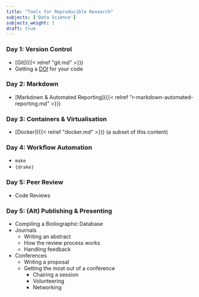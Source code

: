 ```yaml
---
title: "Tools for Reproducible Research"
subjects: ['Data Science']
subjects_weight: 1
draft: true
---
```


<!--
	https://mrslaviniag.github.io/xaringan_presentations/rladies_presentation_22_May_2019.html#1
-->

### Day 1: Version Control

- [Git]({{< relref "git.md" >}})
- Getting a [DOI](https://en.wikipedia.org/wiki/Digital_object_identifier) for your code <!-- https://scottishsnow.wordpress.com/2019/09/03/doi-for-your-code/ -->

### Day 2: Markdown

- [Markdown & Automated Reporting]({{< relref "r-markdown-automated-reporting.md" >}})

### Day 3: Containers & Virtualisation

- [Docker]({{< relref "docker.md" >}}) (a subset of this content)

### Day 4: Workflow Automation

- `make`
- `{drake}` <!-- https://twitter.com/dataandme/status/1156615557321560064?s=03 -->

### Day 5: Peer Review

- Code Reviews <!-- https://ropensci.org/blog/2019/08/27/software-peer-review-guidelines-for-teaching/ -->

### Day 5: (Alt) Publishing & Presenting

- Compiling a Bioliographic Database
- Journals
	- Writing an abstract
	- How the review process works
	- Handling feedback
- Conferences
	- Writing a proposal
	- Getting the most out of a conference
		- Chairing a session
		- Volunteering
		- Networking
